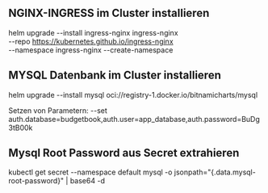 ## NGINX-INGRESS im Cluster installieren

helm upgrade --install ingress-nginx ingress-nginx \
  --repo https://kubernetes.github.io/ingress-nginx \
  --namespace ingress-nginx --create-namespace

## MYSQL Datenbank im Cluster installieren

helm upgrade --install mysql oci://registry-1.docker.io/bitnamicharts/mysql

Setzen von Parametern:
--set auth.database=budgetbook,auth.user=app_database,auth.password=BuDg3tB00k

## Mysql Root Password aus Secret extrahieren

kubectl get secret --namespace default mysql -o jsonpath="{.data.mysql-root-password}" | base64 -d